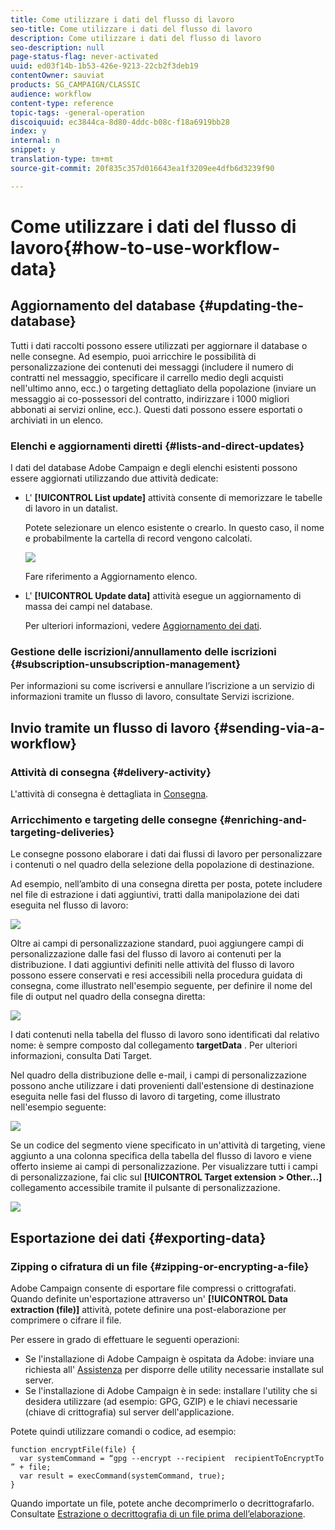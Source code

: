 ```yaml
---
title: Come utilizzare i dati del flusso di lavoro
seo-title: Come utilizzare i dati del flusso di lavoro
description: Come utilizzare i dati del flusso di lavoro
seo-description: null
page-status-flag: never-activated
uuid: ed03f14b-1b53-426e-9213-22cb2f3deb19
contentOwner: sauviat
products: SG_CAMPAIGN/CLASSIC
audience: workflow
content-type: reference
topic-tags: -general-operation
discoiquuid: ec3844ca-8d80-4ddc-b08c-f18a6919bb28
index: y
internal: n
snippet: y
translation-type: tm+mt
source-git-commit: 20f835c357d016643ea1f3209ee4dfb6d3239f90

---
```



# Come utilizzare i dati del flusso di lavoro{#how-to-use-workflow-data}

## Aggiornamento del database {#updating-the-database}

Tutti i dati raccolti possono essere utilizzati per aggiornare il database o nelle consegne. Ad esempio, puoi arricchire le possibilità di personalizzazione dei contenuti dei messaggi (includere il numero di contratti nel messaggio, specificare il carrello medio degli acquisti nell&#39;ultimo anno, ecc.) o targeting dettagliato della popolazione (inviare un messaggio ai co-possessori del contratto, indirizzare i 1000 migliori abbonati ai servizi online, ecc.). Questi dati possono essere esportati o archiviati in un elenco.

### Elenchi e aggiornamenti diretti {#lists-and-direct-updates}

I dati del database Adobe Campaign e degli elenchi esistenti possono essere aggiornati utilizzando due attività dedicate:

* L&#39; **[!UICONTROL List update]** attività consente di memorizzare le tabelle di lavoro in un datalist.

   Potete selezionare un elenco esistente o crearlo. In questo caso, il nome e probabilmente la cartella di record vengono calcolati.

   ![](assets/s_user_create_list.png)

   Fare riferimento a Aggiornamento [](../../workflow/using/list-update.md)elenco.

* L&#39; **[!UICONTROL Update data]** attività esegue un aggiornamento di massa dei campi nel database.

   Per ulteriori informazioni, vedere [Aggiornamento dei dati](../../workflow/using/update-data.md).

### Gestione delle iscrizioni/annullamento delle iscrizioni {#subscription-unsubscription-management}

Per informazioni su come iscriversi e annullare l’iscrizione a un servizio di informazioni tramite un flusso di lavoro, consultate Servizi [](../../workflow/using/subscription-services.md)iscrizione.

## Invio tramite un flusso di lavoro {#sending-via-a-workflow}

### Attività di consegna {#delivery-activity}

L&#39;attività di consegna è dettagliata in [Consegna](../../workflow/using/delivery.md).

### Arricchimento e targeting delle consegne {#enriching-and-targeting-deliveries}

Le consegne possono elaborare i dati dai flussi di lavoro per personalizzare i contenuti o nel quadro della selezione della popolazione di destinazione.

Ad esempio, nell’ambito di una consegna diretta per posta, potete includere nel file di estrazione i dati aggiuntivi, tratti dalla manipolazione dei dati eseguita nel flusso di lavoro:

![](assets/s_advuser_add_data_postal_mail.png)

Oltre ai campi di personalizzazione standard, puoi aggiungere campi di personalizzazione dalle fasi del flusso di lavoro ai contenuti per la distribuzione. I dati aggiuntivi definiti nelle attività del flusso di lavoro possono essere conservati e resi accessibili nella procedura guidata di consegna, come illustrato nell&#39;esempio seguente, per definire il nome del file di output nel quadro della consegna diretta:

![](assets/s_advuser_using_additional_data.png)

I dati contenuti nella tabella del flusso di lavoro sono identificati dal relativo nome: è sempre composto dal collegamento **targetData** . Per ulteriori informazioni, consulta Dati [](../../workflow/using/executing-a-workflow.md#target-data)Target.

Nel quadro della distribuzione delle e-mail, i campi di personalizzazione possono anche utilizzare i dati provenienti dall&#39;estensione di destinazione eseguita nelle fasi del flusso di lavoro di targeting, come illustrato nell&#39;esempio seguente:

![](assets/s_advuser_add_data_email.png)

Se un codice del segmento viene specificato in un&#39;attività di targeting, viene aggiunto a una colonna specifica della tabella del flusso di lavoro e viene offerto insieme ai campi di personalizzazione. Per visualizzare tutti i campi di personalizzazione, fai clic sul **[!UICONTROL Target extension > Other...]** collegamento accessibile tramite il pulsante di personalizzazione.

![](assets/s_advuser_segment_code_select.png)

## Esportazione dei dati {#exporting-data}

### Zipping o cifratura di un file {#zipping-or-encrypting-a-file}

Adobe Campaign consente di esportare file compressi o crittografati. Quando definite un&#39;esportazione attraverso un&#39; **[!UICONTROL Data extraction (file)]** attività, potete definire una post-elaborazione per comprimere o cifrare il file.

Per essere in grado di effettuare le seguenti operazioni:

* Se l&#39;installazione di Adobe Campaign è ospitata da Adobe: inviare una richiesta all&#39; [Assistenza](https://support.neolane.net) per disporre delle utility necessarie installate sul server.
* Se l&#39;installazione di Adobe Campaign è in sede: installare l&#39;utility che si desidera utilizzare (ad esempio: GPG, GZIP) e le chiavi necessarie (chiave di crittografia) sul server dell&#39;applicazione.

Potete quindi utilizzare comandi o codice, ad esempio:

```
function encryptFile(file) {  
  var systemCommand = “gpg --encrypt --recipient  recipientToEncryptTo ” + file;  
  var result = execCommand(systemCommand, true); 
}
```

Quando importate un file, potete anche decomprimerlo o decrittografarlo. Consultate [Estrazione o decrittografia di un file prima dell’elaborazione](../../workflow/using/importing-data.md#unzipping-or-decrypting-a-file-before-processing).
